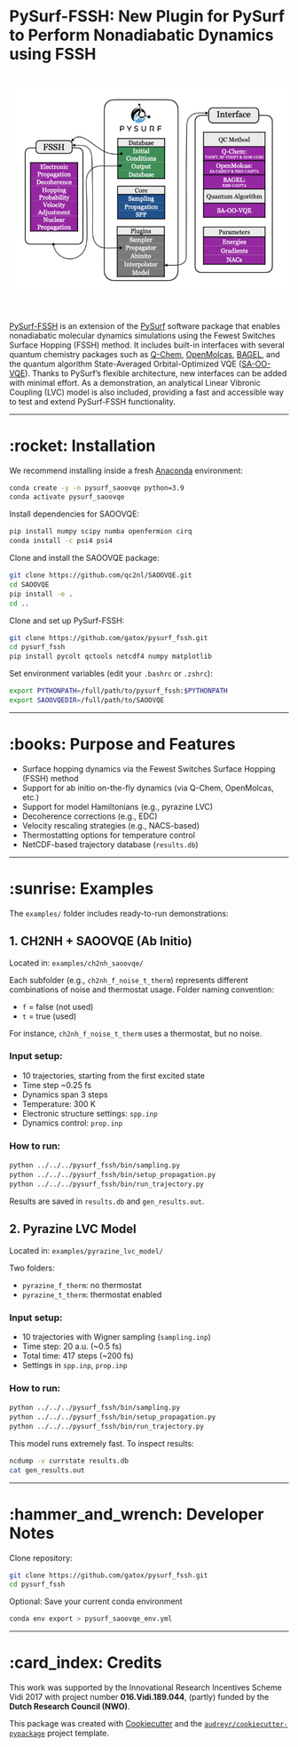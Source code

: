 # PySurf-FSSH: New Plugin for PySurf to Perform Nonadiabatic Dynamics using FSSH

# <img src="https://raw.githubusercontent.com/gatox/pysurf_fssh/master/docs/logo_pysurf_fssh.jpeg">

#

[PySurf-FSSH](https://doi.org/10.1021/acs.jctc.4c00012) is an extension of the [PySurf](https://github.com/mfsjmenger/pysurf) software package that enables nonadiabatic molecular dynamics simulations using the Fewest Switches Surface Hopping (FSSH) method. It includes built-in interfaces with several quantum chemistry packages such as [Q-Chem](https://manual.q-chem.com/latest/), [OpenMolcas](https://gitlab.com/Molcas/OpenMolcas), [BAGEL](https://nubakery.org/), and the quantum algorithm State-Averaged Orbital-Optimized VQE ([SA-OO-VQE](https://github.com/qc2nl/SAOOVQE)). Thanks to PySurf’s flexible architecture, new interfaces can be added with minimal effort. As a demonstration, an analytical Linear Vibronic Coupling (LVC) model is also included, providing a fast and accessible way to test and extend PySurf-FSSH functionality.

---

# \:rocket: Installation

We recommend installing inside a fresh [Anaconda](https://www.anaconda.com/) environment:

```bash
conda create -y -n pysurf_saoovqe python=3.9
conda activate pysurf_saoovqe
```

Install dependencies for SAOOVQE:

```bash
pip install numpy scipy numba openfermion cirq
conda install -c psi4 psi4
```

Clone and install the SAOOVQE package:

```bash
git clone https://github.com/qc2nl/SAOOVQE.git
cd SAOOVQE
pip install -e .
cd ..
```

Clone and set up PySurf-FSSH:

```bash
git clone https://github.com/gatox/pysurf_fssh.git
cd pysurf_fssh
pip install pycolt qctools netcdf4 numpy matplotlib
```

Set environment variables (edit your `.bashrc` or `.zshrc`):

```bash
export PYTHONPATH=/full/path/to/pysurf_fssh:$PYTHONPATH
export SAOOVQEDIR=/full/path/to/SAOOVQE
```

---

# \:books: Purpose and Features

- Surface hopping dynamics via the Fewest Switches Surface Hopping (FSSH) method
- Support for ab initio on-the-fly dynamics (via Q-Chem, OpenMolcas, etc.)
- Support for model Hamiltonians (e.g., pyrazine LVC)
- Decoherence corrections (e.g., EDC)
- Velocity rescaling strategies (e.g., NACS-based)
- Thermostatting options for temperature control
- NetCDF-based trajectory database (`results.db`)

---

# \:sunrise: Examples

The `examples/` folder includes ready-to-run demonstrations:

## 1. CH2NH + SAOOVQE (Ab Initio)

Located in: `examples/ch2nh_saoovqe/`

Each subfolder (e.g., `ch2nh_f_noise_t_therm`) represents different combinations of noise and thermostat usage. Folder naming convention:

- `f` = false (not used)
- `t` = true (used)

For instance, `ch2nh_f_noise_t_therm` uses a thermostat, but no noise.

### Input setup:

- 10 trajectories, starting from the first excited state
- Time step \~0.25 fs
- Dynamics span 3 steps
- Temperature: 300 K
- Electronic structure settings: `spp.inp`
- Dynamics control: `prop.inp`

### How to run:

```bash
python ../../../pysurf_fssh/bin/sampling.py
python ../../../pysurf_fssh/bin/setup_propagation.py
python ../../../pysurf_fssh/bin/run_trajectory.py
```

Results are saved in `results.db` and `gen_results.out`.

## 2. Pyrazine LVC Model

Located in: `examples/pyrazine_lvc_model/`

Two folders:

- `pyrazine_f_therm`: no thermostat
- `pyrazine_t_therm`: thermostat enabled

### Input setup:

- 10 trajectories with Wigner sampling (`sampling.inp`)
- Time step: 20 a.u. (\~0.5 fs)
- Total time: 417 steps (\~200 fs)
- Settings in `spp.inp`, `prop.inp`

### How to run:

```bash
python ../../../pysurf_fssh/bin/sampling.py
python ../../../pysurf_fssh/bin/setup_propagation.py
python ../../../pysurf_fssh/bin/run_trajectory.py
```

This model runs extremely fast. To inspect results:

```bash
ncdump -v currstate results.db
cat gen_results.out
```

---

# \:hammer\_and\_wrench: Developer Notes

Clone repository:

```bash
git clone https://github.com/gatox/pysurf_fssh.git
cd pysurf_fssh
```

Optional: Save your current conda environment

```bash
conda env export > pysurf_saoovqe_env.yml
```

---

# \:card_index: Credits

This work was supported by the Innovational Research Incentives Scheme Vidi 2017 with project number **016.Vidi.189.044**, (partly) funded by the **Dutch Research Council (NWO)**.

This package was created with [Cookiecutter](https://github.com/audreyr/cookiecutter) and the [`audreyr/cookiecutter-pypackage`](https://github.com/audreyr/cookiecutter-pypackage) project template.
